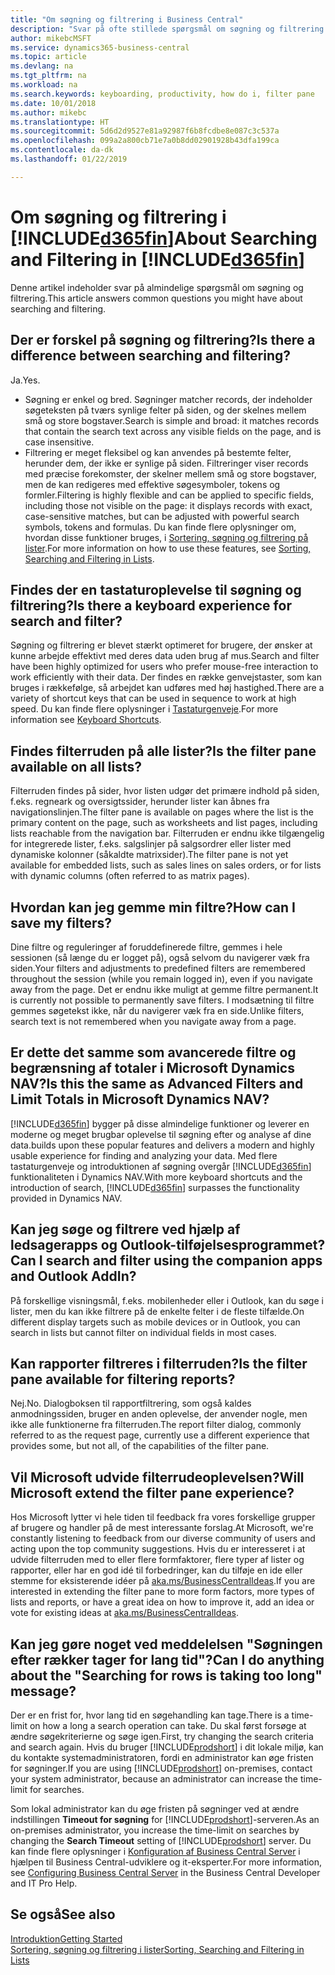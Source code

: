 ```yaml
---
title: "Om søgning og filtrering i Business Central"
description: "Svar på ofte stillede spørgsmål om søgning og filtrering."
author: mikebcMSFT
ms.service: dynamics365-business-central
ms.topic: article
ms.devlang: na
ms.tgt_pltfrm: na
ms.workload: na
ms.search.keywords: keyboarding, productivity, how do i, filter pane
ms.date: 10/01/2018
ms.author: mikebc
ms.translationtype: HT
ms.sourcegitcommit: 5d6d2d9527e81a92987f6b8fcdbe8e087c3c537a
ms.openlocfilehash: 099a2a800cb71e7a0b8dd02901928b43dfa199ca
ms.contentlocale: da-dk
ms.lasthandoff: 01/22/2019

---
```


# <a name="about-searching-and-filtering-in-included365finincludesd365finmdmd"></a><span data-ttu-id="1aedb-103">Om søgning og filtrering i [!INCLUDE[d365fin](includes/d365fin_md.md)]</span><span class="sxs-lookup"><span data-stu-id="1aedb-103">About Searching and Filtering in [!INCLUDE[d365fin](includes/d365fin_md.md)]</span></span>
<span data-ttu-id="1aedb-104">Denne artikel indeholder svar på almindelige spørgsmål om søgning og filtrering.</span><span class="sxs-lookup"><span data-stu-id="1aedb-104">This article answers common questions you might have about searching and filtering.</span></span>

## <a name="is-there-a-difference-between-searching-and-filtering"></a><span data-ttu-id="1aedb-105">Der er forskel på søgning og filtrering?</span><span class="sxs-lookup"><span data-stu-id="1aedb-105">Is there a difference between searching and filtering?</span></span>
<span data-ttu-id="1aedb-106">Ja.</span><span class="sxs-lookup"><span data-stu-id="1aedb-106">Yes.</span></span>
- <span data-ttu-id="1aedb-107">Søgning er enkel og bred. Søgninger matcher records, der indeholder søgeteksten på tværs synlige felter på siden, og der skelnes mellem små og store bogstaver.</span><span class="sxs-lookup"><span data-stu-id="1aedb-107">Search is simple and broad: it matches records that contain the search text across any visible fields on the page, and is case insensitive.</span></span>
- <span data-ttu-id="1aedb-108">Filtrering er meget fleksibel og kan anvendes på bestemte felter, herunder dem, der ikke er synlige på siden. Filtreringer viser records med præcise forekomster, der skelner mellem små og store bogstaver, men de kan redigeres med effektive søgesymboler, tokens og formler.</span><span class="sxs-lookup"><span data-stu-id="1aedb-108">Filtering is highly flexible and can be applied to specific fields, including those not visible on the page: it displays records with exact, case-sensitive matches, but can be adjusted with powerful search symbols, tokens and formulas.</span></span> <span data-ttu-id="1aedb-109">Du kan finde flere oplysninger om, hvordan disse funktioner bruges, i [Sortering, søgning og filtrering på lister](ui-enter-criteria-filters.md).</span><span class="sxs-lookup"><span data-stu-id="1aedb-109">For more information on how to use these features, see [Sorting, Searching and Filtering in Lists](ui-enter-criteria-filters.md).</span></span>

## <a name="is-there-a-keyboard-experience-for-search-and-filter"></a><span data-ttu-id="1aedb-110">Findes der en tastaturoplevelse til søgning og filtrering?</span><span class="sxs-lookup"><span data-stu-id="1aedb-110">Is there a keyboard experience for search and filter?</span></span>
<span data-ttu-id="1aedb-111">Søgning og filtrering er blevet stærkt optimeret for brugere, der ønsker at kunne arbejde effektivt med deres data uden brug af mus.</span><span class="sxs-lookup"><span data-stu-id="1aedb-111">Search and filter have been highly optimized for users who prefer mouse-free interaction to work efficiently with their data.</span></span> <span data-ttu-id="1aedb-112">Der findes en række genvejstaster, som kan bruges i rækkefølge, så arbejdet kan udføres med høj hastighed.</span><span class="sxs-lookup"><span data-stu-id="1aedb-112">There are a variety of shortcut keys that can be used in sequence to work at high speed.</span></span> <span data-ttu-id="1aedb-113">Du kan finde flere oplysninger i [Tastaturgenveje](keyboard-shortcuts.md#KeyboardFilter).</span><span class="sxs-lookup"><span data-stu-id="1aedb-113">For more information see [Keyboard Shortcuts](keyboard-shortcuts.md#KeyboardFilter).</span></span>

## <a name="is-the-filter-pane-available-on-all-lists"></a><span data-ttu-id="1aedb-114">Findes filterruden på alle lister?</span><span class="sxs-lookup"><span data-stu-id="1aedb-114">Is the filter pane available on all lists?</span></span>
<span data-ttu-id="1aedb-115">Filterruden findes på sider, hvor listen udgør det primære indhold på siden, f.eks. regneark og oversigtssider, herunder lister kan åbnes fra navigationslinjen.</span><span class="sxs-lookup"><span data-stu-id="1aedb-115">The filter pane is available on pages where the list is the primary content on the page, such as worksheets and list pages, including lists reachable from the navigation bar.</span></span> <span data-ttu-id="1aedb-116">Filterruden er endnu ikke tilgængelig for integrerede lister, f.eks. salgslinjer på salgsordrer eller lister med dynamiske kolonner (såkaldte matrixsider).</span><span class="sxs-lookup"><span data-stu-id="1aedb-116">The filter pane is not yet available for embedded lists, such as sales lines on sales orders, or for lists with dynamic columns (often referred to as matrix pages).</span></span> 

## <a name="how-can-i-save-my-filters"></a><span data-ttu-id="1aedb-117">Hvordan kan jeg gemme min filtre?</span><span class="sxs-lookup"><span data-stu-id="1aedb-117">How can I save my filters?</span></span>

<span data-ttu-id="1aedb-118">Dine filtre og reguleringer af foruddefinerede filtre, gemmes i hele sessionen (så længe du er logget på), også selvom du navigerer væk fra siden.</span><span class="sxs-lookup"><span data-stu-id="1aedb-118">Your filters and adjustments to predefined filters are remembered throughout the session (while you remain logged in), even if you navigate away from the page.</span></span> <span data-ttu-id="1aedb-119">Det er endnu ikke muligt at gemme filtre permanent.</span><span class="sxs-lookup"><span data-stu-id="1aedb-119">It is currently not possible to permanently save filters.</span></span> <span data-ttu-id="1aedb-120">I modsætning til filtre gemmes søgetekst ikke, når du navigerer væk fra en side.</span><span class="sxs-lookup"><span data-stu-id="1aedb-120">Unlike filters, search text is not remembered when you navigate away from a page.</span></span>

## <a name="is-this-the-same-as-advanced-filters-and-limit-totals-in-microsoft-dynamics-nav"></a><span data-ttu-id="1aedb-121">Er dette det samme som avancerede filtre og begrænsning af totaler i Microsoft Dynamics NAV?</span><span class="sxs-lookup"><span data-stu-id="1aedb-121">Is this the same as Advanced Filters and Limit Totals in Microsoft Dynamics NAV?</span></span>
[!INCLUDE[d365fin](includes/d365fin_md.md)] <span data-ttu-id="1aedb-122">bygger på disse almindelige funktioner og leverer en moderne og meget brugbar oplevelse til søgning efter og analyse af dine data.</span><span class="sxs-lookup"><span data-stu-id="1aedb-122">builds upon these popular features and delivers a modern and highly usable experience for finding and analyzing your data.</span></span> <span data-ttu-id="1aedb-123">Med flere tastaturgenveje og introduktionen af søgning overgår [!INCLUDE[d365fin](includes/d365fin_md.md)] funktionaliteten i Dynamics NAV.</span><span class="sxs-lookup"><span data-stu-id="1aedb-123">With more keyboard shortcuts and the introduction of search, [!INCLUDE[d365fin](includes/d365fin_md.md)] surpasses the functionality provided in Dynamics NAV.</span></span>

## <a name="can-i-search-and-filter-using-the-companion-apps-and-outlook-addin"></a><span data-ttu-id="1aedb-124">Kan jeg søge og filtrere ved hjælp af ledsagerapps og Outlook-tilføjelsesprogrammet?</span><span class="sxs-lookup"><span data-stu-id="1aedb-124">Can I search and filter using the companion apps and Outlook AddIn?</span></span>
<span data-ttu-id="1aedb-125">På forskellige visningsmål, f.eks. mobilenheder eller i Outlook, kan du søge i lister, men du kan ikke filtrere på de enkelte felter i de fleste tilfælde.</span><span class="sxs-lookup"><span data-stu-id="1aedb-125">On different display targets such as mobile devices or in Outlook, you can search in lists but cannot filter on individual fields in most cases.</span></span>

## <a name="is-the-filter-pane-available-for-filtering-reports"></a><span data-ttu-id="1aedb-126">Kan rapporter filtreres i filterruden?</span><span class="sxs-lookup"><span data-stu-id="1aedb-126">Is the filter pane available for filtering reports?</span></span>
<span data-ttu-id="1aedb-127">Nej.</span><span class="sxs-lookup"><span data-stu-id="1aedb-127">No.</span></span> <span data-ttu-id="1aedb-128">Dialogboksen til rapportfiltrering, som også kaldes anmodningssiden, bruger en anden oplevelse, der anvender nogle, men ikke alle funktionerne fra filterruden.</span><span class="sxs-lookup"><span data-stu-id="1aedb-128">The report filter dialog, commonly referred to as the request page, currently use a different experience that provides some, but not all, of the capabilities of the filter pane.</span></span>

## <a name="will-microsoft-extend-the-filter-pane-experience"></a><span data-ttu-id="1aedb-129">Vil Microsoft udvide filterrudeoplevelsen?</span><span class="sxs-lookup"><span data-stu-id="1aedb-129">Will Microsoft extend the filter pane experience?</span></span>
<span data-ttu-id="1aedb-130">Hos Microsoft lytter vi hele tiden til feedback fra vores forskellige grupper af brugere og handler på de mest interessante forslag.</span><span class="sxs-lookup"><span data-stu-id="1aedb-130">At Microsoft, we're constantly listening to feedback from our diverse community of users and acting upon the top community suggestions.</span></span> <span data-ttu-id="1aedb-131">Hvis du er interesseret i at udvide filterruden med to eller flere formfaktorer, flere typer af lister og rapporter, eller har en god idé til forbedringer, kan du tilføje en ide eller stemme for eksisterende idéer på [aka.ms/BusinessCentralIdeas](https://aka.ms/businesscentralideas).</span><span class="sxs-lookup"><span data-stu-id="1aedb-131">If you are interested in extending the filter pane to more form factors, more types of lists and reports, or have a great idea on how to improve it, add an idea or vote for existing ideas at [aka.ms/BusinessCentralIdeas](https://aka.ms/businesscentralideas).</span></span>

## <a name="can-i-do-anything-about-the-searching-for-rows-is-taking-too-long-message"></a><span data-ttu-id="1aedb-132">Kan jeg gøre noget ved meddelelsen "Søgningen efter rækker tager for lang tid"?</span><span class="sxs-lookup"><span data-stu-id="1aedb-132">Can I do anything about the "Searching for rows is taking too long" message?</span></span>

<span data-ttu-id="1aedb-133">Der er en frist for, hvor lang tid en søgehandling kan tage.</span><span class="sxs-lookup"><span data-stu-id="1aedb-133">There is a time-limit on how a long a search operation can take.</span></span> <span data-ttu-id="1aedb-134">Du skal først forsøge at ændre søgekriterierne og søge igen.</span><span class="sxs-lookup"><span data-stu-id="1aedb-134">First, try changing the search criteria and search again.</span></span> <span data-ttu-id="1aedb-135">Hvis du bruger [!INCLUDE[prodshort](includes/prodshort.md)] i dit lokale miljø, kan du kontakte systemadministratoren, fordi en administrator kan øge fristen for søgninger.</span><span class="sxs-lookup"><span data-stu-id="1aedb-135">If you are using [!INCLUDE[prodshort](includes/prodshort.md)] on-premises, contact your system administrator, because an administrator can increase the time-limit for searches.</span></span>

<span data-ttu-id="1aedb-136">Som lokal administrator kan du øge fristen på søgninger ved at ændre indstillingen **Timeout for søgning** for [!INCLUDE[prodshort](includes/prodshort.md)]-serveren.</span><span class="sxs-lookup"><span data-stu-id="1aedb-136">As an on-premises administrator, you increase the time-limit on searches by changing the **Search Timeout** setting of [!INCLUDE[prodshort](includes/prodshort.md)] server.</span></span> <span data-ttu-id="1aedb-137">Du kan finde flere oplysninger i [Konfiguration af Business Central Server](https://docs.microsoft.com/en-us/dynamics365/business-central/dev-itpro/administration/configure-server-instance?#Database) i hjælpen til Business Central-udviklere og it-eksperter.</span><span class="sxs-lookup"><span data-stu-id="1aedb-137">For more information, see [Configuring Business Central Server](https://docs.microsoft.com/en-us/dynamics365/business-central/dev-itpro/administration/configure-server-instance?#Database) in the Business Central Developer and IT Pro Help.</span></span>

## <a name="see-also"></a><span data-ttu-id="1aedb-138">Se også</span><span class="sxs-lookup"><span data-stu-id="1aedb-138">See also</span></span>
[<span data-ttu-id="1aedb-139">Introduktion</span><span class="sxs-lookup"><span data-stu-id="1aedb-139">Getting Started</span></span>](product-get-started.md)  
[<span data-ttu-id="1aedb-140">Sortering, søgning og filtrering i lister</span><span class="sxs-lookup"><span data-stu-id="1aedb-140">Sorting, Searching and Filtering in Lists</span></span>](ui-enter-criteria-filters.md)

